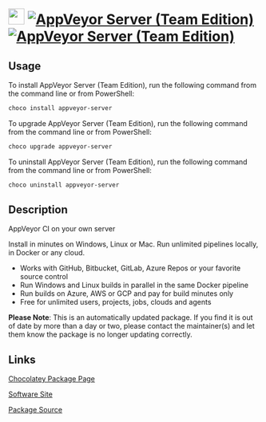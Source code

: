 ﻿# <img src="https://cdn.jsdelivr.net/gh/mkevenaar/chocolatey-packages@e863b511126b5c4ca6b12556dc428382a96c1a67/icons/appveyor-server.png" width="32" height="32"/> [![AppVeyor Server (Team Edition)](https://img.shields.io/chocolatey/v/appveyor-server.svg?label=AppVeyor+Server+(Team+Edition))](https://chocolatey.org/packages/appveyor-server) [![AppVeyor Server (Team Edition)](https://img.shields.io/chocolatey/dt/appveyor-server.svg)](https://chocolatey.org/packages/appveyor-server)

## Usage
To install AppVeyor Server (Team Edition), run the following command from the command line or from PowerShell:
```powershell
choco install appveyor-server
```

To upgrade AppVeyor Server (Team Edition), run the following command from the command line or from PowerShell:
```powershell
choco upgrade appveyor-server
```

To uninstall AppVeyor Server (Team Edition), run the following command from the command line or from PowerShell:
```powershell
choco uninstall appveyor-server
```

## Description
AppVeyor CI on your own server

Install in minutes on Windows, Linux or Mac. Run unlimited pipelines locally, in Docker or any cloud.

* Works with GitHub, Bitbucket, GitLab, Azure Repos or your favorite source control
* Run Windows and Linux builds in parallel in the same Docker pipeline
* Run builds on Azure, AWS or GCP and pay for build minutes only
* Free for unlimited users, projects, jobs, clouds and agents

**Please Note**: This is an automatically updated package. If you find it is
out of date by more than a day or two, please contact the maintainer(s) and
let them know the package is no longer updating correctly.


## Links
[Chocolatey Package Page](https://chocolatey.org/packages/appveyor-server)

[Software Site](https://www.appveyor.com/on-premise/)

[Package Source](https://github.com/mkevenaar/chocolatey-packages/tree/master/automatic/appveyor-server)

